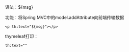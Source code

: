 语法：${msg}   

功能：将Spring MVC中的model.addAttribute向前端传输数据

```
<p th:text="${msg}"></p>
```


thymeleaf打印：
```
th:text=""
```
